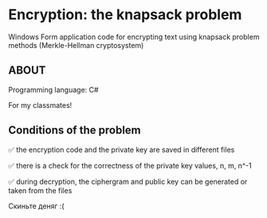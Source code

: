 # Encryption: the knapsack problem
Windows Form application code for encrypting text using knapsack problem methods (Merkle-Hellman cryptosystem)

## ABOUT
Programming language: C#

For my classmates!

## Conditions of the problem
:white_check_mark: the encryption code and the private key are saved in different files

:white_check_mark: there is a check for the correctness of the private key values, n, m, n^-1

:white_check_mark: during decryption, the ciphergram and public key can be generated or taken from the files

Скиньте деняг :(

